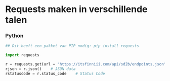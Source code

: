 # Requests maken in verschillende talen

### Python

```python
## Dit heeft een pakket van PIP nodig: pip install requests

import requests

r = requests.get(url = "https://itsfinniii.com/api/sd2b/endpoints.json")    # Raw request
rjson = r.json()    # JSON data
rstatuscode = r.status_code    # Status Code
```
